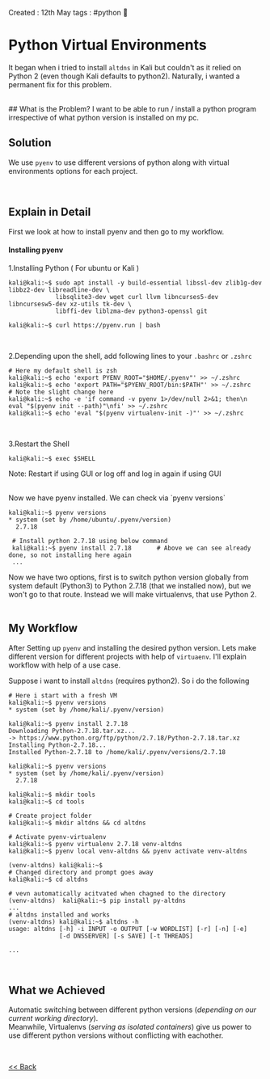 Created : 12th May
tags : #python 🐍 

# Python Virtual Environments
It began when i tried to install `altdns`  in Kali but couldn't as it relied on Python 2 (even though Kali defaults to python2). Naturally, i wanted a permanent fix for this problem. 

<br/>
## What is the Problem?
I want to be able to run / install a python program irrespective of what python version is installed on my pc. 

<br/>

## Solution
We use `pyenv` to use different versions of python along with virtual environments options for each project. 

<br/>

## Explain in Detail
First we look at how to install pyenv and then go to my workflow.

#### Installing pyenv
1.Installing Python ( For ubuntu or Kali )

```shell
kali@kali:~$ sudo apt install -y build-essential libssl-dev zlib1g-dev libbz2-dev libreadline-dev \
             libsqlite3-dev wget curl llvm libncurses5-dev libncursesw5-dev xz-utils tk-dev \
             libffi-dev liblzma-dev python3-openssl git

kali@kali:~$ curl https://pyenv.run | bash
```
<br/>

2.Depending upon the shell, add following lines to your `.bashrc` or `.zshrc`

```shell
# Here my default shell is zsh
kali@kali:~$ echo 'export PYENV_ROOT="$HOME/.pyenv"' >> ~/.zshrc 
kali@kali:~$ echo 'export PATH="$PYENV_ROOT/bin:$PATH"' >> ~/.zshrc 
# Note the slight change here
kali@kali:~$ echo -e 'if command -v pyenv 1>/dev/null 2>&1; then\n eval "$(pyenv init --path)"\nfi' >> ~/.zshrc 
kali@kali:~$ echo 'eval "$(pyenv virtualenv-init -)"' >> ~/.zshrc
```
<br/>

3.Restart the Shell

```shell
kali@kali:~$ exec $SHELL
```
Note: Restart if using GUI or log off and log in again if using GUI

<br/>
Now we have pyenv installed. We can check via `pyenv versions`

```shell
kali@kali:~$ pyenv versions
* system (set by /home/ubuntu/.pyenv/version)
  2.7.18
  
 # Install python 2.7.18 using below command
 kali@kali:~$ pyenv install 2.7.18       # Above we can see already done, so not installing here again
 ...
```

Now we have two options, first is to switch python version globally from system default (Python3) to Python 2.7.18 (that we installed now), but we won't go to that route.
Instead we will make virtualenvs, that use Python 2. 
<br/>
<br/>


## My Workflow
After Setting up `pyenv` and installing the desired python version. Lets make different version for different projects with help of `virtuaenv`.
I'll explain workflow with help of a use case. 

Suppose i want to install `altdns` (requires python2). So i do the following

```shell
# Here i start with a fresh VM
kali@kali:~$ pyenv versions
* system (set by /home/kali/.pyenv/version)

kali@kali:~$ pyenv install 2.7.18 
Downloading Python-2.7.18.tar.xz...
-> https://www.python.org/ftp/python/2.7.18/Python-2.7.18.tar.xz
Installing Python-2.7.18...
Installed Python-2.7.18 to /home/kali/.pyenv/versions/2.7.18

kali@kali:~$ pyenv versions
* system (set by /home/kali/.pyenv/version)
  2.7.18

kali@kali:~$ mkdir tools                             
kali@kali:~$ cd tools

# Create project folder
kali@kali:~$ mkdir altdns && cd altdns

# Activate pyenv-virtualenv
kali@kali:~$ pyenv virtualenv 2.7.18 venv-altdns
kali@kali:~$ pyenv local venv-altdns && pyenv activate venv-altdns

(venv-altdns) kali@kali:~$       
# Changed directory and prompt goes away
kali@kali:~$ cd altdns 

# vevn automatically acitvated when chagned to the directory
(venv-altdns)  kali@kali:~$ pip install py-altdns  
...
# altdns installed and works
(venv-altdns) kali@kali:~$ altdns -h            
usage: altdns [-h] -i INPUT -o OUTPUT [-w WORDLIST] [-r] [-n] [-e]
              [-d DNSSERVER] [-s SAVE] [-t THREADS]

...
```
<br/>

## What we Achieved
Automatic switching between different python versions (_depending on our current working directory_). <br/>
Meanwhile, Virtualenvs (_serving as isolated containers_) give us power to use different python versions without conflicting with eachother. 

<br/>

[<< Back](https://grey-fish.github.io/Misc/)
